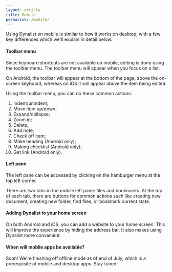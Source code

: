 ```yaml
---
layout: article
title: Mobile
permalink: /mobile/
---
```


Using Dynalist on mobile is similar to how it works on desktop, with a few key differences which we'll explain in detail below.

#### Toolbar menu

Since keyboard shortcuts are not available on mobile, editing is done using the toolbar menu. The toolbar menu will appear when you focus on a list.

On Android, the toolbar will appear at the bottom of the page, above the on-screen keyboard, whereas on iOS it will appear above the item being edited.

Using the toolbar menu, you can do these common actions:

1. Indent/unindent;
2. Move item up/down;
3. Expand/collapse;
4. Zoom in;
5. Delete;
6. Add note;
7. Check off item;
8. Make heading (Android only);
9. Making checklist (Android only);
10. Get link (Android only).

#### Left pane

The left pane can be accessed by clicking on the hamburger menu at the top left corner.

There are two tabs in the mobile left pane: files and bookmarks. At the top of each tab, there are buttons for common actions such like creating new document, creating new folder, find files, or bookmark current state.

#### Adding Dynalist to your home screen

On both Android and iOS, you can add a website to your home screen. This will improve the experience by hiding the address bar. It also makes using Dynalist more convenient.

#### When will mobile apps be available?

Soon! We're finishing off offline mode as of end of July, which is a prerequisite of mobile and desktop apps. Stay tuned!